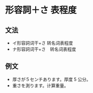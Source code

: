 # 形容詞＋さ 表程度

## 文法

- イ形容詞词干+さ 转名词表程度
- ナ形容詞词干+さ　转名词表程度

## 例文

- 厚さが５センチあります。厚度 5 公分。
- 重さを測ります。计算重量。
